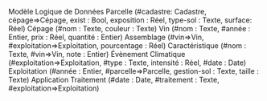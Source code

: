 Modèle Logique de Données
Parcelle (#cadastre: Cadastre, cépage=>Cépage, exist : Bool, exposition : Réel, type-sol : Texte, surface: Réel)
Cépage (#nom : Texte, couleur : Texte)
Vin (#nom : Texte, #année : Entier, prix : Réel, quantité : Entier)
Assemblage (#vin=>Vin, #exploitation=>Exploitation, pourcentage : Réel)
Caractéristique (#nom : Texte, #vin=>Vin, note : Entier)
Évènement Climatique (#exploitation=>Exploitation, #type : Texte, intensité : Réel, #date : Date)
Exploitation (#année : Entier, #parcelle=>Parcelle, gestion-sol : Texte, taille : Texte)
Application Traitement (#date : Date, #traitement : Texte, #exploitation=>Exploitation)
